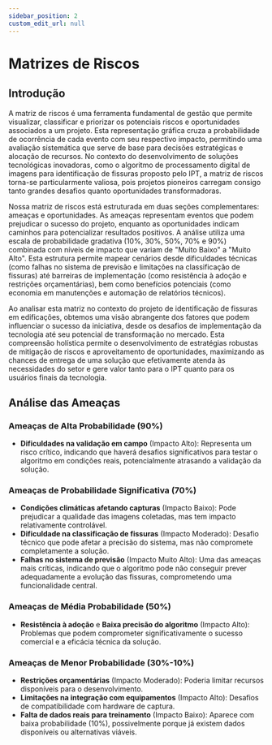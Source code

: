 ```yaml
---
sidebar_position: 2
custom_edit_url: null
---
```


# Matrizes de Riscos

## Introdução

A matriz de riscos é uma ferramenta fundamental de gestão que permite visualizar, classificar e priorizar os potenciais riscos e oportunidades associados a um projeto. Esta representação gráfica cruza a probabilidade de ocorrência de cada evento com seu respectivo impacto, permitindo uma avaliação sistemática que serve de base para decisões estratégicas e alocação de recursos. No contexto do desenvolvimento de soluções tecnológicas inovadoras, como o algoritmo de processamento digital de imagens para identificação de fissuras proposto pelo IPT, a matriz de riscos torna-se particularmente valiosa, pois projetos pioneiros carregam consigo tanto grandes desafios quanto oportunidades transformadoras.

Nossa matriz de riscos está estruturada em duas seções complementares: ameaças e oportunidades. As ameaças representam eventos que podem prejudicar o sucesso do projeto, enquanto as oportunidades indicam caminhos para potencializar resultados positivos. A análise utiliza uma escala de probabilidade gradativa (10%, 30%, 50%, 70% e 90%) combinada com níveis de impacto que variam de "Muito Baixo" a "Muito Alto". Esta estrutura permite mapear cenários desde dificuldades técnicas (como falhas no sistema de previsão e limitações na classificação de fissuras) até barreiras de implementação (como resistência à adoção e restrições orçamentárias), bem como benefícios potenciais (como economia em manutenções e automação de relatórios técnicos).

Ao analisar esta matriz no contexto do projeto de identificação de fissuras em edificações, obtemos uma visão abrangente dos fatores que podem influenciar o sucesso da iniciativa, desde os desafios de implementação da tecnologia até seu potencial de transformação no mercado. Esta compreensão holística permite o desenvolvimento de estratégias robustas de mitigação de riscos e aproveitamento de oportunidades, maximizando as chances de entrega de uma solução que efetivamente atenda às necessidades do setor e gere valor tanto para o IPT quanto para os usuários finais da tecnologia.

## Análise das Ameaças

### Ameaças de Alta Probabilidade (90%)
- **Dificuldades na validação em campo** (Impacto Alto): Representa um risco crítico, indicando que haverá desafios significativos para testar o algoritmo em condições reais, potencialmente atrasando a validação da solução.

### Ameaças de Probabilidade Significativa (70%)
- **Condições climáticas afetando capturas** (Impacto Baixo): Pode prejudicar a qualidade das imagens coletadas, mas tem impacto relativamente controlável.
- **Dificuldade na classificação de fissuras** (Impacto Moderado): Desafio técnico que pode afetar a precisão do sistema, mas não compromete completamente a solução.
- **Falhas no sistema de previsão** (Impacto Muito Alto): Uma das ameaças mais críticas, indicando que o algoritmo pode não conseguir prever adequadamente a evolução das fissuras, comprometendo uma funcionalidade central.

### Ameaças de Média Probabilidade (50%)
- **Resistência à adoção** e **Baixa precisão do algoritmo** (Impacto Alto): Problemas que podem comprometer significativamente o sucesso comercial e a eficácia técnica da solução.

### Ameaças de Menor Probabilidade (30%-10%)
- **Restrições orçamentárias** (Impacto Moderado): Poderia limitar recursos disponíveis para o desenvolvimento.
- **Limitações na integração com equipamentos** (Impacto Alto): Desafios de compatibilidade com hardware de captura.
- **Falta de dados reais para treinamento** (Impacto Baixo): Aparece com baixa probabilidade (10%), possivelmente porque já existem dados disponíveis ou alternativas viáveis.

